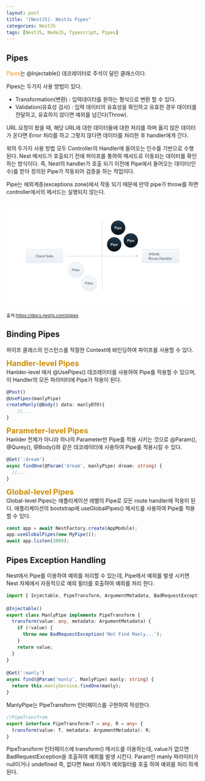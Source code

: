 ```yaml
---
layout: post
title: "[NestJS]- NestJs Pipes"
categories: NestJS
tags: [NestJS, NodeJS, Typescript, Pipes]
---
```


## Pipes

<span style = "color:#FF8C00">Pipes</span>는 @Injectable() 데코레이터로 주석이 달린 클래스이다.

Pipes는 두가지 사용 방법이 있다.

- Transformation(변환) : 입력데이터를 원하는 형식으로 변환 할 수 있다.
- Validation(유효성 검사) : 입력 데이터의 유효성을 확인하고 유효한 경우 데이터를 전달하고, 유효하지 않다면 예외를 넘긴다(Throw).

URL 요청이 왔을 때, 해당 URL에 대한 데이터들에 대한 처리를 하며 옳지 않은 데이터가 온다면 Error 처리를 하고 그렇지 않다면 데이터를 처리한 후 handler에게 간다.

위의 두가지 사용 방법 모두 Controller의 Handler에 들어오는 인수를 기반으로 수행된다. Nest 메서드가 호출되기 전에 파이프를 통하여 메서드로 이동되는 데이터를 확인하는 방식이다.
즉, Nest의 handler가 호출 되기 이전에 Pipe에서 들어오는 데이터(인수)를 받아 정의된 Pipe가 작동되어 검증을 하는 작업이다.

Pipe는 에외계층(exceptions zone)에서 작동 되기 때문에 만약 pipe가 throw를 하면 controller에서의 메서드는 실행되지 않는다.

![NestJs](/assets/images/Pipe_1.png)
<small>출처:<https://docs.nestjs.com/pipes></small>

## Binding Pipes

파이프 클래스의 인스턴스를 적절한 Context에 바인딩하여 파이프를 사용할 수 있다.

<span style = "font-weight:bold;font-size:20px;color:#CC8C00">Handler-level Pipes</span><br/>
Hanlder-level 에서 @UsePipes() 데코레이터를 사용하여 Pipe를 적용할 수 있으며, 이 Handler의 모든 파라미터에 Pipe가 적용이 된다.

```typescript
@Post()
@UsePipes(manlyPipe)
createManly(@Body() data: manlyDTO){
    //...
}
```

<span style = "font-weight:bold;font-size:20px;color:#CC8C00">Parameter-level Pipes</span><br/>
Hanlder 전체가 아니라 하나의 Parameter만 Pipe를 적용 시키는 것으로 @Param(), @Qurey(), @Body()와 같은 데코레이터에 사용하여 Pipe를 적용시킬 수 있다.

```typescript
@Get(':dream')
async findOne(@Param('dream', manlyPipe) dream: string) {
  //...
}
```

<span style = "font-weight:bold;font-size:20px;color:#CC8C00">Global-level Pipes</span><br/>
Global-level Pipes는 애플리케이션 레벨의 Pipe로 모든 route handler에 적용이 된다. 애플리케이션의 bootstrap에 useGlobalPipes() 메서드를 사용하여 Pipe를 적용할 수 있다.

```typescript
const app = await NestFactory.create(AppModule);
app.useGlobalPipes(new MyPipe());
await app.listen(3000);
```

## Pipes Exception Handling

Nest에서 Pipe를 이용하여 예외를 처리할 수 있는데, Pipe에서 예외를 발생 시키면 Nest 자체에서 자동적으로 예외 필터를 호출하여 예외를 처리 한다.

```typescript
import { Injectable, PipeTransform, ArgumentMetadata, BadRequestException } from '@nestjs/common';

@Injectable()
export class ManlyPipe implements PipeTransform {
  transform(value: any, metadata: ArgumentMetadata) {
    if (!value) {
      throw new BadRequestException('Not Find Manly...');
    }
    return value;
  }
}

@Get(':manly')
async find(@Param('manly', ManlyPipe) manly: string) {
  return this.manlyService.findOne(manly);
}
```

ManlyPipe는 PipeTransform 인터페이스를 구현하여 작성한다.

```typescript
//PipeTransfrom
export interface PipeTransform<T = any, R = any> {
  transform(value: T, metadata: ArgumentMetadata): R;
}
```

PipeTransform 인터페이스에 transform() 메서드를 이용하는데, value가 없으면 BadRequestException을 호출하여 예외를 발생 시킨다.
Param인 manly 파라미터가 null이거나 undefined 즉, 없다면 Nest 자체가 예외필터를 호출 하여 예외를 처리 하게 된다.
